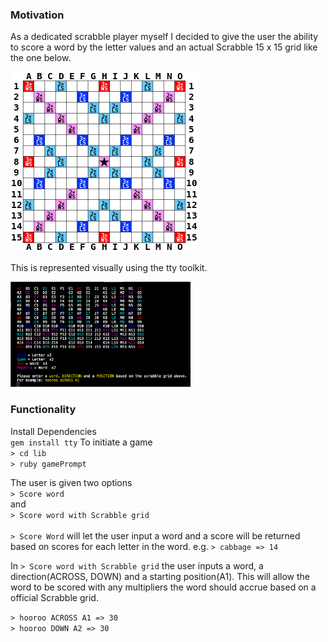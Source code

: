 ### Motivation
As a dedicated scrabble player myself I decided to give the user the ability to score a word by the letter values and an actual Scrabble 15 x 15 grid like the one below.

![alt text](https://github.com/Confidenceman02/Scrabble-challenge/blob/master/assets/images/scrabble_grid.png)

This is represented visually using the tty toolkit.

<img src="./assets/images/scrabble_grid_IG.png" alt="Drawing" width="288"/>

### Functionality
Install Dependencies <br>
```gem install tty```
To initiate a game <br>
```> cd lib``` <br>
```> ruby gamePrompt``` <br>

The user is given two options <br>
```> Score word``` <br> 
and <br>
```> Score word with Scrabble grid``` <br>
<br>
```> Score Word``` will let the user input a word and a score will be returned based on scores for each letter in the word.
e.g.
```> cabbage => 14```

In ```> Score word with Scrabble grid``` the user inputs a word, a direction(ACROSS, DOWN) and a starting position(A1).
This will allow the word to be scored with any multipliers the word should accrue based on a official Scrabble grid.

```> hooroo ACROSS A1 => 30```
<br>
```> hooroo DOWN A2 => 30```

